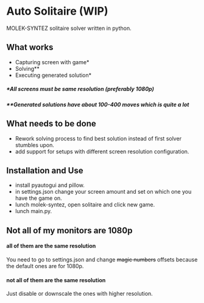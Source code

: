 # Auto Solitaire (WIP)

MOLEK-SYNTEZ solitaire solver written in python.

## What works
- Capturing screen with game*
- Solving**
- Executing generated solution*

##### *All screens must be same resolution (preferably 1080p)
##### **Generated solutions have about 100-400 moves which is quite a lot

## What needs to be done
- Rework solving process to find best solution instead of first solver stumbles upon.
- add support for setups with different screen resolution configuration.

## Installation and Use
- install pyautogui and pillow.
- in settings.json change your screen amount and set on which one you have the game on.
- lunch molek-syntez, open solitaire and click new game.
- lunch main.py.

## Not all of my monitors are 1080p
#### all of them are the same resolution
  You need to go to settings.json and change ~~magic numbers~~ offsets because the default ones are for 1080p.
#### not all of them are the same resolution
  Just disable or downscale the ones with higher resolution.
